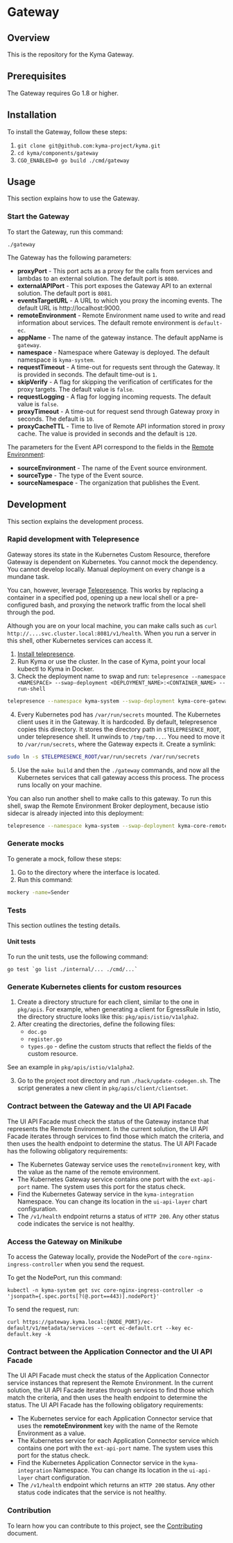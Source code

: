 # Gateway

## Overview

This is the repository for the Kyma Gateway.

## Prerequisites

The Gateway requires Go 1.8 or higher.

## Installation

To install the Gateway, follow these steps:

1. `git clone git@github.com:kyma-project/kyma.git`
1. `cd kyma/components/gateway`
1. `CGO_ENABLED=0 go build ./cmd/gateway`

## Usage

This section explains how to use the Gateway.

### Start the Gateway
To start the Gateway, run this command:

```
./gateway
```

The Gateway has the following parameters:
- **proxyPort** - This port acts as a proxy for the calls from services and lambdas to an external solution. The default port is `8080`.
- **externalAPIPort** - This port exposes the Gateway API to an external solution. The default port is `8081`.
- **eventsTargetURL** - A URL to which you proxy the incoming events. The default URL is http://localhost:9000.
- **remoteEnvironment** - Remote Environment name used to write and read information about services. The default remote environment is `default-ec`.
- **appName** - The name of the gateway instance. The default appName is `gateway`.
- **namespace** - Namespace where Gateway is deployed. The default namespace is `kyma-system`.
- **requestTimeout** - A time-out for requests sent through the Gateway. It is provided in seconds. The default time-out is `1`.
- **skipVerify** - A flag for skipping the verification of certificates for the proxy targets. The default value is `false`.
- **requestLogging** - A flag for logging incoming requests. The default value is `false`.
- **proxyTimeout** - A time-out for request send through Gateway proxy in seconds. The default is `10`.
- **proxyCacheTTL** - Time to live of Remote API information stored in proxy cache. The value is provided in seconds and the default is `120`.

The parameters for the Event API correspond to the fields in the [Remote Environment](https://github.com/kyma-project/kyma/tree/master/docs/remote-environment.md):

- **sourceEnvironment** - The name of the Event source environment.
- **sourceType** - The type of the Event source.
- **sourceNamespace** - The organization that publishes the Event.

## Development

This section explains the development process.

### Rapid development with Telepresence

Gateway stores its state in the Kubernetes Custom Resource, therefore Gateway is dependent on Kubernetes. You cannot mock the dependency. You cannot develop locally. Manual deployment on every change is a mundane task.

You can, however, leverage [Telepresence](https://www.telepresence.io/). This works by replacing a container in a specified pod, opening up a new local shell or a pre-configured bash, and proxying the network traffic from the local shell through the pod.

Although you are on your local machine, you can make calls such as `curl http://....svc.cluster.local:8081/v1/health`. When you run a server in this shell, other Kubernetes services can access it.

1. [Install telepresence](https://www.telepresence.io/reference/install).
2. Run Kyma or use the cluster. In the case of Kyma, point your local kubectl to Kyma in Docker.
3. Check the deployment name to swap and run: `telepresence --namespace <NAMESPACE> --swap-deployment <DEPLOYMENT_NAME>:<CONTAINER_NAME> --run-shell`
```bash
telepresence --namespace kyma-system --swap-deployment kyma-core-gateway:gateway --run-shell
```
4. Every Kubernetes pod has `/var/run/secrets` mounted. The Kubernetes client uses it in the Gateway. It is hardcoded. By default, telepresence copies this directory. It stores the directory path in `$TELEPRESENCE_ROOT`, under telepresence shell. It unwinds to `/tmp/tmp...`. You need to move it to `/var/run/secrets`, where the Gateway expects it. Create a symlink:
 ```bash
sudo ln -s $TELEPRESENCE_ROOT/var/run/secrets /var/run/secrets
```
5. Use the `make build` and then the `./gateway` commands, and now all the Kubernetes services that call gateway access this process. The process runs locally on your machine.

You can also run another shell to make calls to this gateway. To run this shell, swap the Remote Environment Broker deployment, because istio sidecar is already injected into this deployment:
```bash
telepresence --namespace kyma-system --swap-deployment kyma-core-remote-environment-broker:reb --run-shell
```

### Generate mocks

To generate a mock, follow these steps:

1. Go to the directory where the interface is located.
2. Run this command:
```sh
mockery -name=Sender
```

### Tests

This section outlines the testing details.

#### Unit tests

To run the unit tests, use the following command:

```
go test `go list ./internal/... ./cmd/...`
```
### Generate Kubernetes clients for custom resources

1. Create a directory structure for each client, similar to the one in `pkg/apis`. For example, when generating a client for EgressRule in Istio, the directory structure looks like this: `pkg/apis/istio/v1alpha2`.
2. After creating the directories, define the following files:
    - `doc.go`
    - `register.go`
    - `types.go` - define the custom structs that reflect the fields of the custom resource.

See an example in `pkg/apis/istio/v1alpha2`.

3. Go to the project root directory and run `./hack/update-codegen.sh`. The script generates a new client in `pkg/apis/client/clientset`.


### Contract between the Gateway and the UI API Facade

The UI API Facade must check the status of the Gateway instance that represents the Remote Environment.
In the current solution, the UI API Facade iterates through services to find those which match the criteria, and then uses the health endpoint to determine the status.
The UI API Facade has the following obligatory requirements:
- The Kubernetes Gateway service uses the `remoteEnvironment` key, with the value as the name of the remote environment.
- The Kubernetes Gateway service contains one port with the `ext-api-port` name. The system uses this port for the status check.
- Find the Kubernetes Gateway service in the `kyma-integration` Namespace. You can change its location in the `ui-api-layer` chart configuration.
- The `/v1/health` endpoint returns a status of `HTTP 200`. Any other status code indicates the service is not healthy.

### Access the Gateway on Minikube

To access the Gateway locally, provide the NodePort of the `core-nginx-ingress-controller` when you send the request.

To get the NodePort, run this command:

```
kubectl -n kyma-system get svc core-nginx-ingress-controller -o 'jsonpath={.spec.ports[?(@.port==443)].nodePort}'
```

To send the request, run:

```
curl https://gateway.kyma.local:{NODE_PORT}/ec-default/v1/metadata/services --cert ec-default.crt --key ec-default.key -k
```


### Contract between the Application Connector and the UI API Facade

The UI API Facade must check the status of the Application Connector service instances that represent the Remote Environment.
In the current solution, the UI API Facade iterates through services to find those which match the criteria, and then uses the health endpoint to determine the status.
The UI API Facade has the following obligatory requirements:
- The Kubernetes service for each Application Connector service that uses the **remoteEnvironment** key with the name of the Remote Environment as a value.
- The Kubernetes service for each Application Connector service which contains one port with the `ext-api-port` name. The system uses this port for the status check.
- Find the Kubernetes Application Connector service in the `kyma-integration` Namespace. You can change its location in the `ui-api-layer` chart configuration.
- The `/v1/health` endpoint which returns an `HTTP 200` status. Any other status code indicates that the service is not healthy.

### Contribution

To learn how you can contribute to this project, see the [Contributing](/CONTRIBUTING.md) document.
